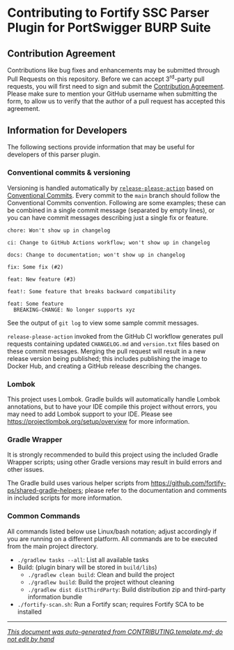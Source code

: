 # Contributing to Fortify SSC Parser Plugin for PortSwigger BURP Suite

## Contribution Agreement

Contributions like bug fixes and enhancements may be submitted through Pull Requests on this repository. Before we can accept 3<sup>rd</sup>-party pull requests, you will first need to sign and submit the [Contribution Agreement](https://github.com/fortify/repo-resources/raw/main/static/Open%20Source%20Contribution%20Agreement%20Jan2020v1.pdf). Please make sure to mention your GitHub username when submitting the form, to allow us to verify that the author of a pull request has accepted this agreement. 


<!-- START-INCLUDE:repo-devinfo.md -->


<!-- START-INCLUDE:devinfo/h2.standard-parser-devinfo.md -->

## Information for Developers

The following sections provide information that may be useful for developers of this parser plugin.


<!-- START-INCLUDE:devinfo/h3.release-please.md -->

### Conventional commits & versioning

Versioning is handled automatically by [`release-please-action`](https://github.com/google-github-actions/release-please-action) based on [Conventional Commits](https://www.conventionalcommits.org/). Every commit to the `main`
branch should follow the Conventional Commits convention. Following are some examples; these can be combined in a single commit message (separated by empty lines), or you can have commit messages describing just a single fix or feature.

```
chore: Won't show up in changelog

ci: Change to GitHub Actions workflow; won't show up in changelog

docs: Change to documentation; won't show up in changelog

fix: Some fix (#2)

feat: New feature (#3)

feat!: Some feature that breaks backward compatibility

feat: Some feature
  BREAKING-CHANGE: No longer supports xyz
```

See the output of `git log` to view some sample commit messages.

`release-please-action` invoked from the GitHub CI workflow generates pull requests containing updated `CHANGELOG.md` and `version.txt` files based on these commit messages. Merging the pull request will result in a new release version being published; this includes publishing the image to Docker Hub, and creating a GitHub release describing the changes.

<!-- END-INCLUDE:devinfo/h3.release-please.md -->



<!-- START-INCLUDE:devinfo/h3.lombok.md -->

### Lombok

This project uses Lombok. Gradle builds will automatically handle Lombok annotations, but to have your IDE compile this project without errors, you may need to add Lombok support to your IDE. Please see https://projectlombok.org/setup/overview for more information.

<!-- END-INCLUDE:devinfo/h3.lombok.md -->



<!-- START-INCLUDE:devinfo/h3.gradle-wrapper.md -->

### Gradle Wrapper

It is strongly recommended to build this project using the included Gradle Wrapper scripts; using other Gradle versions may result in build errors and other issues.

<!-- END-INCLUDE:devinfo/h3.gradle-wrapper.md -->



<!-- START-INCLUDE:devinfo/p.gradle-helpers.md -->

The Gradle build uses various helper scripts from https://github.com/fortify-ps/shared-gradle-helpers; please refer to the documentation and comments in included scripts for more information. 

<!-- END-INCLUDE:devinfo/p.gradle-helpers.md -->


### Common Commands

All commands listed below use Linux/bash notation; adjust accordingly if you are running on a different platform. All commands are to be executed from the main project directory.

* `./gradlew tasks --all`: List all available tasks
* Build: (plugin binary will be stored in `build/libs`)
	* `./gradlew clean build`: Clean and build the project
	* `./gradlew build`: Build the project without cleaning
	* `./gradlew dist distThirdParty`: Build distribution zip and third-party information bundle
* `./fortify-scan.sh`: Run a Fortify scan; requires Fortify SCA to be installed

<!-- END-INCLUDE:devinfo/h2.standard-parser-devinfo.md -->


<!-- END-INCLUDE:repo-devinfo.md -->


---

*[This document was auto-generated from CONTRIBUTING.template.md; do not edit by hand](https://github.com/fortify/shared-doc-resources/blob/main/USAGE.md)*
